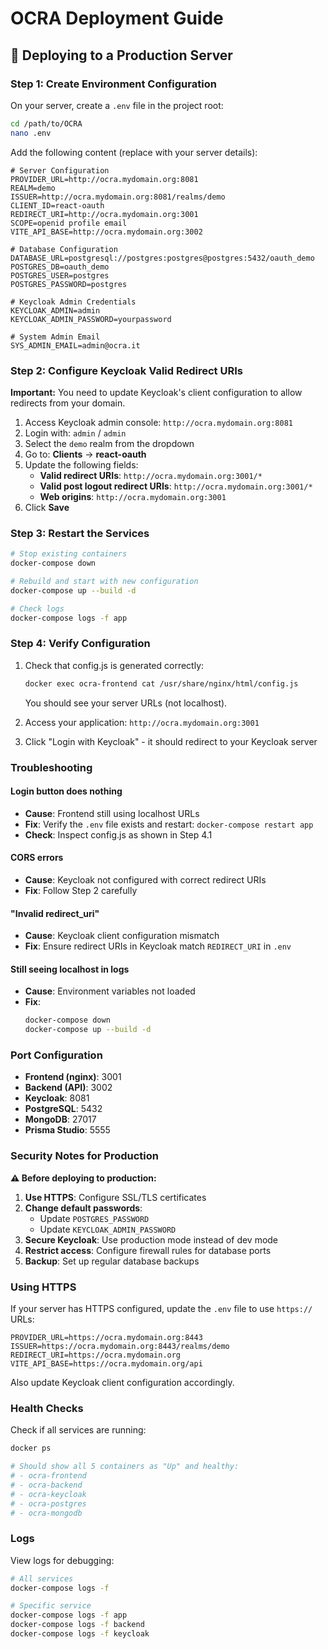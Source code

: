 # OCRA Deployment Guide

## 🚀 Deploying to a Production Server

### Step 1: Create Environment Configuration

On your server, create a `.env` file in the project root:

```bash
cd /path/to/OCRA
nano .env
```

Add the following content (replace with your server details):

```env
# Server Configuration
PROVIDER_URL=http://ocra.mydomain.org:8081
REALM=demo
ISSUER=http://ocra.mydomain.org:8081/realms/demo
CLIENT_ID=react-oauth
REDIRECT_URI=http://ocra.mydomain.org:3001
SCOPE=openid profile email
VITE_API_BASE=http://ocra.mydomain.org:3002

# Database Configuration
DATABASE_URL=postgresql://postgres:postgres@postgres:5432/oauth_demo
POSTGRES_DB=oauth_demo
POSTGRES_USER=postgres
POSTGRES_PASSWORD=postgres

# Keycloak Admin Credentials
KEYCLOAK_ADMIN=admin
KEYCLOAK_ADMIN_PASSWORD=yourpassword

# System Admin Email
SYS_ADMIN_EMAIL=admin@ocra.it
```

### Step 2: Configure Keycloak Valid Redirect URIs

**Important:** You need to update Keycloak's client configuration to allow redirects from your domain.

1. Access Keycloak admin console: `http://ocra.mydomain.org:8081`
2. Login with: `admin` / `admin`
3. Select the `demo` realm from the dropdown
4. Go to: **Clients** → **react-oauth**
5. Update the following fields:
   - **Valid redirect URIs**: `http://ocra.mydomain.org:3001/*`
   - **Valid post logout redirect URIs**: `http://ocra.mydomain.org:3001/*`
   - **Web origins**: `http://ocra.mydomain.org:3001`
6. Click **Save**

### Step 3: Restart the Services

```bash
# Stop existing containers
docker-compose down

# Rebuild and start with new configuration
docker-compose up --build -d

# Check logs
docker-compose logs -f app
```

### Step 4: Verify Configuration

1. Check that config.js is generated correctly:
   ```bash
   docker exec ocra-frontend cat /usr/share/nginx/html/config.js
   ```
   
   You should see your server URLs (not localhost).

2. Access your application: `http://ocra.mydomain.org:3001`

3. Click "Login with Keycloak" - it should redirect to your Keycloak server

### Troubleshooting

#### Login button does nothing
- **Cause**: Frontend still using localhost URLs
- **Fix**: Verify the `.env` file exists and restart: `docker-compose restart app`
- **Check**: Inspect config.js as shown in Step 4.1

#### CORS errors
- **Cause**: Keycloak not configured with correct redirect URIs
- **Fix**: Follow Step 2 carefully

#### "Invalid redirect_uri"
- **Cause**: Keycloak client configuration mismatch
- **Fix**: Ensure redirect URIs in Keycloak match `REDIRECT_URI` in `.env`

#### Still seeing localhost in logs
- **Cause**: Environment variables not loaded
- **Fix**: 
  ```bash
  docker-compose down
  docker-compose up --build -d
  ```

### Port Configuration

- **Frontend (nginx)**: 3001
- **Backend (API)**: 3002
- **Keycloak**: 8081
- **PostgreSQL**: 5432
- **MongoDB**: 27017
- **Prisma Studio**: 5555

### Security Notes for Production

**⚠️ Before deploying to production:**

1. **Use HTTPS**: Configure SSL/TLS certificates
2. **Change default passwords**:
   - Update `POSTGRES_PASSWORD`
   - Update `KEYCLOAK_ADMIN_PASSWORD`
3. **Secure Keycloak**: Use production mode instead of dev mode
4. **Restrict access**: Configure firewall rules for database ports
5. **Backup**: Set up regular database backups

### Using HTTPS

If your server has HTTPS configured, update the `.env` file to use `https://` URLs:

```env
PROVIDER_URL=https://ocra.mydomain.org:8443
ISSUER=https://ocra.mydomain.org:8443/realms/demo
REDIRECT_URI=https://ocra.mydomain.org
VITE_API_BASE=https://ocra.mydomain.org/api
```

Also update Keycloak client configuration accordingly.

### Health Checks

Check if all services are running:

```bash
docker ps

# Should show all 5 containers as "Up" and healthy:
# - ocra-frontend
# - ocra-backend  
# - ocra-keycloak
# - ocra-postgres
# - ocra-mongodb
```

### Logs

View logs for debugging:

```bash
# All services
docker-compose logs -f

# Specific service
docker-compose logs -f app
docker-compose logs -f backend
docker-compose logs -f keycloak
```
